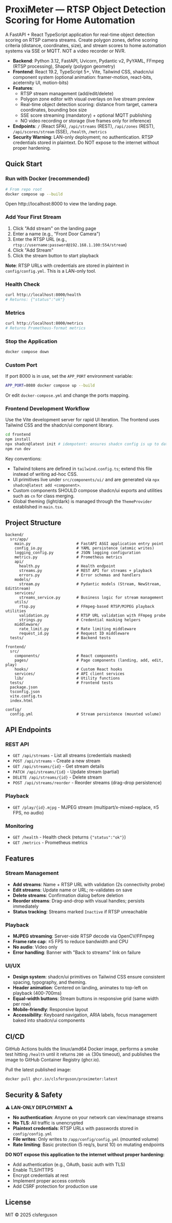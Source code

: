 # ProxiMeter — RTSP Object Detection Scoring for Home Automation

A FastAPI + React TypeScript application for real-time object detection scoring on RTSP camera streams. Create polygon zones, define scoring criteria (distance, coordinates, size), and stream scores to home automation systems via SSE or MQTT. NOT a video recorder or NVR.

- **Backend**: Python 3.12, FastAPI, Uvicorn, Pydantic v2, PyYAML, FFmpeg (RTSP processing), Shapely (polygon geometry)
- **Frontend**: React 19.2, TypeScript 5+, Vite, Tailwind CSS, shadcn/ui component system (optional animation: framer-motion, react-bits, aceternity UI, motion-bits)
- **Features**: 
  - RTSP stream management (add/edit/delete)
  - Polygon zone editor with visual overlays on live stream preview
  - Real-time object detection scoring: distance from target, camera coordinates, bounding box size
  - SSE score streaming (mandatory) + optional MQTT publishing
  - NO video recording or storage (live frames only for inference)
- **Endpoints**: `/` (React SPA), `/api/streams` (REST), `/api/zones` (REST), `/api/scores/stream` (SSE), `/health`, `/metrics`
- **Security Warning**: LAN-only deployment; no authentication. RTSP credentials stored in plaintext. Do NOT expose to the internet without proper hardening.

## Quick Start

### Run with Docker (recommended)

```bash
# From repo root
docker compose up --build
```

Open http://localhost:8000 to view the landing page.

### Add Your First Stream

1. Click "Add stream" on the landing page
2. Enter a name (e.g., "Front Door Camera")
3. Enter the RTSP URL (e.g., `rtsp://username:password@192.168.1.100:554/stream`)
4. Click "Add Stream"
5. Click the stream button to start playback

**Note**: RTSP URLs with credentials are stored in plaintext in `config/config.yml`. This is a LAN-only tool.

### Health Check

```bash
curl http://localhost:8000/health
# Returns: {"status":"ok"}
```

### Metrics

```bash
curl http://localhost:8000/metrics
# Returns Prometheus-format metrics
```

### Stop the Application

```bash
docker compose down
```

### Custom Port

If port 8000 is in use, set the `APP_PORT` environment variable:

```bash
APP_PORT=8080 docker compose up --build
```

Or edit `docker-compose.yml` and change the ports mapping.

### Frontend Development Workflow

Use the Vite development server for rapid UI iteration. The frontend uses Tailwind CSS and the shadcn/ui component library.

```bash
cd frontend
npm install
npx shadcn@latest init # idempotent: ensures shadcn config is up to date
npm run dev
```

Key conventions:

- Tailwind tokens are defined in `tailwind.config.ts`; extend this file instead of writing ad-hoc CSS.
- UI primitives live under `src/components/ui/` and are generated via `npx shadcn@latest add <component>`.
- Custom components SHOULD compose shadcn/ui exports and utilities such as `cn` for class merging.
- Global theming (light/dark) is managed through the `ThemeProvider` established in `main.tsx`.

## Project Structure

```
backend/
  src/app/
    main.py                    # FastAPI ASGI application entry point
    config_io.py               # YAML persistence (atomic writes)
    logging_config.py          # JSON logging configuration
    metrics.py                 # Prometheus metrics
    api/
      health.py                # Health endpoint
      streams.py               # REST API for streams + playback
      errors.py                # Error schemas and handlers
    models/
      stream.py                # Pydantic models (Stream, NewStream, EditStream)
    services/
      streams_service.py       # Business logic for stream management
    utils/
      rtsp.py                  # FFmpeg-based RTSP/MJPEG playback utilities
      validation.py            # RTSP URL validation with FFmpeg probe
      strings.py               # Credential masking helpers
    middleware/
      rate_limit.py            # Rate limiting middleware
      request_id.py            # Request ID middleware
  tests/                       # Backend tests

frontend/
  src/
    components/                # React components
    pages/                     # Page components (landing, add, edit, play)
    hooks/                     # Custom React hooks
    services/                  # API client services
    lib/                       # Utility functions
  tests/                       # Frontend tests
  package.json
  tsconfig.json
  vite.config.ts
  index.html

config/
  config.yml                   # Stream persistence (mounted volume)
```

## API Endpoints

### REST API

- `GET /api/streams` - List all streams (credentials masked)
- `POST /api/streams` - Create a new stream
- `GET /api/streams/{id}` - Get stream details
- `PATCH /api/streams/{id}` - Update stream (partial)
- `DELETE /api/streams/{id}` - Delete stream
- `POST /api/streams/reorder` - Reorder streams (drag-drop persistence)

### Playback

- `GET /play/{id}.mjpg` - MJPEG stream (multipart/x-mixed-replace, ≤5 FPS, no audio)

### Monitoring

- `GET /health` - Health check (returns `{"status":"ok"}`)
- `GET /metrics` - Prometheus metrics

## Features

### Stream Management

- **Add streams**: Name + RTSP URL with validation (2s connectivity probe)
- **Edit streams**: Update name or URL; re-validates on save
- **Delete streams**: Confirmation dialog before deletion
- **Reorder streams**: Drag-and-drop with visual handles; persists immediately
- **Status tracking**: Streams marked `Inactive` if RTSP unreachable

### Playback

- **MJPEG streaming**: Server-side RTSP decode via OpenCV/FFmpeg
- **Frame rate cap**: ≤5 FPS to reduce bandwidth and CPU
- **No audio**: Video only
- **Error handling**: Banner with "Back to streams" link on failure

### UI/UX

- **Design system**: shadcn/ui primitives on Tailwind CSS ensure consistent spacing, typography, and theming.
- **Header animation**: Centered on landing, animates to top-left on playback (400-700ms)
- **Equal-width buttons**: Stream buttons in responsive grid (same width per row)
- **Mobile-friendly**: Responsive layout
- **Accessibility**: Keyboard navigation, ARIA labels, focus management baked into shadcn/ui components

## CI/CD

GitHub Actions builds the linux/amd64 Docker image, performs a smoke test hitting `/health` until it returns `200 ok` (30s timeout), and publishes the image to GitHub Container Registry (ghcr.io).

Pull the latest published image:

```bash
docker pull ghcr.io/clsferguson/proximeter:latest
```

## Security & Safety

⚠️ **LAN-ONLY DEPLOYMENT** ⚠️

- **No authentication**: Anyone on your network can view/manage streams
- **No TLS**: All traffic is unencrypted
- **Plaintext credentials**: RTSP URLs with passwords stored in `config/config.yml`
- **File writes**: Only writes to `/app/config/config.yml` (mounted volume)
- **Rate limiting**: Basic protection (5 req/s, burst 10) on mutating endpoints

**DO NOT expose this application to the internet without proper hardening:**
- Add authentication (e.g., OAuth, basic auth with TLS)
- Enable TLS/HTTPS
- Encrypt credentials at rest
- Implement proper access controls
- Add CSRF protection for production use

## License

MIT © 2025 clsferguson
